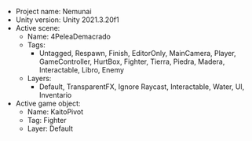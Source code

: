 <!-- UNITY CODE ASSIST INSTRUCTIONS START -->
- Project name: Nemunai
- Unity version: Unity 2021.3.20f1
- Active scene:
  - Name: 4PeleaDemacrado
  - Tags:
    - Untagged, Respawn, Finish, EditorOnly, MainCamera, Player, GameController, HurtBox, Fighter, Tierra, Piedra, Madera, Interactable, Libro, Enemy
  - Layers:
    - Default, TransparentFX, Ignore Raycast, Interactable, Water, UI, Inventario
- Active game object:
  - Name: KaitoPivot
  - Tag: Fighter
  - Layer: Default
<!-- UNITY CODE ASSIST INSTRUCTIONS END -->